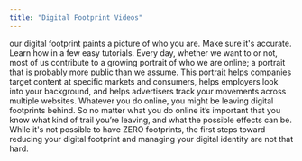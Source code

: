 ```yaml
---
title: "Digital Footprint Videos"
---
```


our digital footprint paints a picture of who you are.
Make sure it's accurate. Learn how in a few easy tutorials.
Every day, whether we want to or not, most of us contribute to a growing portrait of who we are online; a portrait that is probably more public than we assume.
This portrait helps companies target content at specific markets and consumers, helps employers look into your background, and helps advertisers track your movements across multiple websites. Whatever you do online, you might be leaving digital footprints behind.
So no matter what you do online it’s important that you know what kind of trail you’re leaving, and what the possible effects can be. 
While it's not possible to have ZERO footprints, the first steps toward reducing your digital footprint and managing your digital identity are not that hard.

